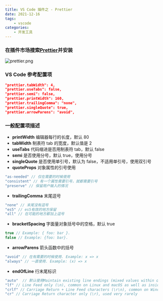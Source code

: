 ```yaml
---
title: VS Code 插件之 - Prettier
date: 2021-12-16
tags:
    - vscode
categories:
    - 开发工具
---
```


### 在插件市场搜索[Prettier](https://marketplace.visualstudio.com/items?itemName=esbenp.prettier-vscode)并安装

![prettier.png](https://s2.loli.net/2021/12/16/OESKXoj2vipDCcP.png)

### VS Code 参考配置项

```json
"prettier.tabWidth": 4,
"prettier.useTabs": false,
"prettier.semi": false,
"prettier.printWidth": 160,
"prettier.trailingComma": "none",
"prettier.singleQuote": true,
"prettier.arrowParens": "avoid",
```

### 一般配置项描述

-   **printWidth** 编辑器每行的长度，默认 80
-   **tabWidth** 制表符 tab 的宽度，默认值是 2
-   **useTabs** 代码缩进是否用制表符 tab，默认 false
-   **semi** 是否使用分号，默认 true，使用分号
-   **singleQuote** 是否使用单引号，默认为 false，不适用单引号，使用双引号
-   **quoteProps** 对象属性的引号使用

```js
"as-needed" // 仅在需要的时候使用
"consistent" // 有一个属性需要引号，就都需要引号
"preserve" // 保留用户输入的情况
```

-   **trailingComma** 末尾逗号

```js
"none" // 末尾没有逗号
"es5" // es5有效的地方保留
"all" // 在可能的地方都加上逗号
```

-   **bracketSpacing** 字面量对象括号中的空格，默认 true

```js
true // Example: { foo: bar }.
false // Example: {foo: bar}.
```

-   **arrowParens** 箭头函数中的括号

```js
"avoid" // 在有需要的时候使用. Example: x => x
"always" // 一直使用. Example: (x) => x
```

-   **endOfLine** 行末尾标识

```js
"auto"  // 默认使用Maintain existing line endings (mixed values within one file are normalised by looking at what’s used after the first line)
"lf" // Line Feed only (\n), common on Linux and macOS as well as inside git repos
"crlf" // Carriage Return + Line Feed characters (\r\n), common on Windows
"cr" // Carriage Return character only (\r), used very rarely
```

​
